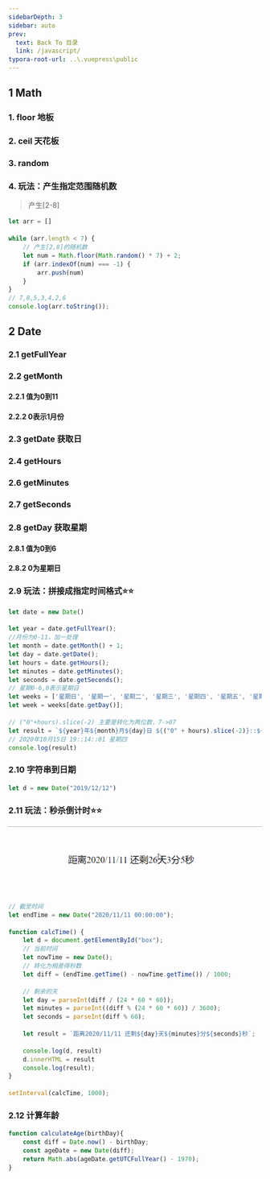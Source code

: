 ```yaml
---
sidebarDepth: 3
sidebar: auto
prev:
  text: Back To 目录
  link: /javascript/
typora-root-url: ..\.vuepress\public
---
```


## 1 Math

### 1. floor 地板

### 2. ceil 天花板

### 3. random

### 4. 玩法：产生指定范围随机数

> 产生[2-8]

```js
let arr = []

while (arr.length < 7) {
    // 产生[2,8]的随机数
    let num = Math.floor(Math.random() * 7) + 2;
    if (arr.indexOf(num) === -1) {
        arr.push(num)
    }
}
// 7,8,5,3,4,2,6
console.log(arr.toString());


```



## 2 Date

### 2.1 getFullYear

### 2.2 getMonth 

#### 2.2.1 值为0到11

#### 2.2.2 0表示1月份

### 2.3 getDate 获取日

### 2.4 getHours

### 2.6 getMinutes

### 2.7 getSeconds

### 2.8 getDay 获取星期

#### 2.8.1 值为0到6

#### 2.8.2  0为星期日

### 2.9 玩法：拼接成指定时间格式⭐⭐

```js
let date = new Date()

let year = date.getFullYear();
//月份为0-11，加一处理
let month = date.getMonth() + 1;
let day = date.getDate();
let hours = date.getHours();
let minutes = date.getMinutes();
let seconds = date.getSeconds();
// 星期0-6,0表示星期日
let weeks = ['星期日', '星期一', '星期二', '星期三', '星期四', '星期五', '星期六'];
let week = weeks[date.getDay()];

// ("0"+hours).slice(-2) 主要是转化为两位数，7->07
let result = `${year}年${month}月${day}日 ${("0" + hours).slice(-2)}::${("0" + minutes).slice(-2)}::${("0" + seconds).slice(-2)} ${week}`;
// 2020年10月15日 19::14::01 星期四
console.log(result)
```



### 2.10 字符串到日期

```js
let d = new Date("2019/12/12")
```



### 2.11 玩法：秒杀倒计时⭐⭐

![](/images/javascript/timecalc202010152012.gif)

```javascript
// 截至时间
let endTime = new Date("2020/11/11 00:00:00");

function calcTime() {
    let d = document.getElementById("box");
    // 当前时间
    let nowTime = new Date();
    // 转化为相差得秒数
    let diff = (endTime.getTime() - nowTime.getTime()) / 1000;

    // 剩余的天
    let day = parseInt(diff / (24 * 60 * 60));
    let minutes = parseInt((diff % (24 * 60 * 60)) / 3600);
    let seconds = parseInt(diff % 60);

    let result = `距离2020/11/11 还剩${day}天${minutes}分${seconds}秒`;

    console.log(d, result)
    d.innerHTML = result
    console.log(result);
}

setInterval(calcTime, 1000);
```

### 2.12 计算年龄

```js
function calculateAge(birthDay){
	const diff = Date.now() - birthDay;
    const ageDate = new Date(diff);
    return Math.abs(ageDate.getUTCFullYear() - 1970);
}
```

